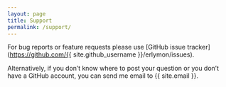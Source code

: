 ```yaml
---
layout: page
title: Support
permalink: /support/
---
```


For bug reports or feature requests please use [GitHub issue tracker](https://github.com/{{ site.github_username }}/erlymon/issues).

Alternatively, if you don’t know where to post your question or you don’t have a GitHub account, you can send me email to {{ site.email }}.
